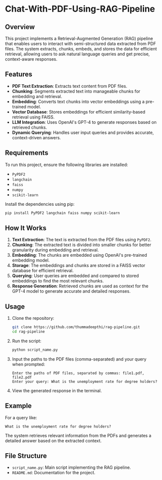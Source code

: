 # Chat-With-PDF-Using-RAG-Pipeline

## Overview

This project implements a Retrieval-Augmented Generation (RAG) pipeline that enables users to interact with semi-structured data extracted from PDF files. The system extracts, chunks, embeds, and stores the data for efficient retrieval, allowing users to ask natural language queries and get precise, context-aware responses.

## Features

- **PDF Text Extraction**: Extracts text content from PDF files.
- **Chunking**: Segments extracted text into manageable chunks for embedding and retrieval.
- **Embedding**: Converts text chunks into vector embeddings using a pre-trained model.
- **Vector Database**: Stores embeddings for efficient similarity-based retrieval using FAISS.
- **LLM Integration**: Uses OpenAI's GPT-4 to generate responses based on retrieved chunks.
- **Dynamic Querying**: Handles user input queries and provides accurate, context-driven answers.

## Requirements

To run this project, ensure the following libraries are installed:

- `PyPDF2`
- `langchain`
- `faiss`
- `numpy`
- `scikit-learn`

Install the dependencies using pip:

```bash
pip install PyPDF2 langchain faiss numpy scikit-learn
```

## How It Works

1. **Text Extraction**: The text is extracted from the PDF files using `PyPDF2`.
2. **Chunking**: The extracted text is divided into smaller chunks for better granularity during embedding and retrieval.
3. **Embedding**: The chunks are embedded using OpenAI's pre-trained embedding model.
4. **Storage**: The embeddings and chunks are stored in a FAISS vector database for efficient retrieval.
5. **Querying**: User queries are embedded and compared to stored embeddings to find the most relevant chunks.
6. **Response Generation**: Retrieved chunks are used as context for the GPT-4 model to generate accurate and detailed responses.

## Usage

1. Clone the repository:

   ```bash
   git clone https://github.com/thummadeepthi/rag-pipeline.git
   cd rag-pipeline
   ```

2. Run the script:

   ```bash
   python script_name.py
   ```

3. Input the paths to the PDF files (comma-separated) and your query when prompted:

   ```plaintext
   Enter the paths of PDF files, separated by commas: file1.pdf, file2.pdf
   Enter your query: What is the unemployment rate for degree holders?
   ```

4. View the generated response in the terminal.

## Example

For a query like:

```plaintext
What is the unemployment rate for degree holders?
```

The system retrieves relevant information from the PDFs and generates a detailed answer based on the extracted context.

## File Structure

- `script_name.py`: Main script implementing the RAG pipeline.
- `README.md`: Documentation for the project.

